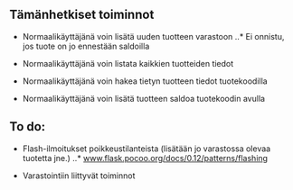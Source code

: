 ## Tämänhetkiset toiminnot

* Normaalikäyttäjänä voin lisätä uuden tuotteen varastoon
..* Ei onnistu, jos tuote on jo ennestään saldoilla

* Normaalikäyttäjänä voin listata kaikkien tuotteiden tiedot

* Normaalikäyttäjänä voin hakea tietyn tuotteen tiedot tuotekoodilla

* Normaalikäyttäjänä voin lisätä tuotteen saldoa tuotekoodin avulla


## To do:

* Flash-ilmoitukset poikkeustilanteista (lisätään jo varastossa olevaa tuotetta jne.)
..* www.flask.pocoo.org/docs/0.12/patterns/flashing

* Varastointiin liittyvät toiminnot
